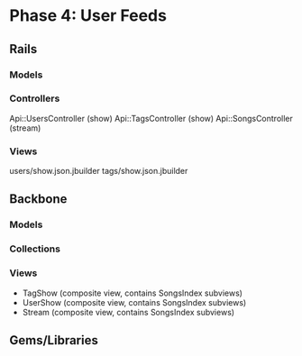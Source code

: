 # Phase 4: User Feeds

## Rails
### Models

### Controllers
Api::UsersController (show)
Api::TagsController (show)
Api::SongsController (stream)

### Views
users/show.json.jbuilder
tags/show.json.jbuilder

## Backbone
### Models

### Collections

### Views
* TagShow (composite view, contains SongsIndex subviews)
* UserShow (composite view, contains SongsIndex subviews)
* Stream (composite view, contains SongsIndex subviews)

## Gems/Libraries
